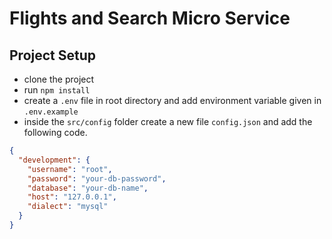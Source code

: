 # Flights and Search Micro Service

## Project Setup

- clone the project
- run `npm install`
- create a `.env` file in root directory and add environment variable given in `.env.example`
- inside the `src/config` folder create a new file `config.json` and add the following code.

```json
{
  "development": {
    "username": "root",
    "password": "your-db-password",
    "database": "your-db-name",
    "host": "127.0.0.1",
    "dialect": "mysql"
  }
}
```
